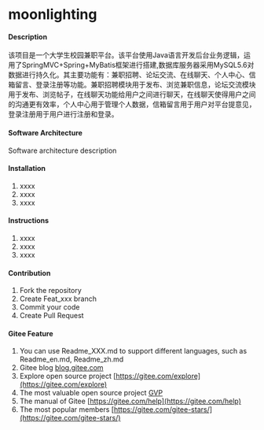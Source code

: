 # moonlighting

#### Description
该项目是一个大学生校园兼职平台。该平台使用Java语言开发后台业务逻辑，运用了SpringMVC+Spring+MyBatis框架进行搭建,数据库服务器采用MySQL5.6对数据进行持久化。其主要功能有：兼职招聘、论坛交流、在线聊天、个人中心、信箱留言、登录注册等功能。兼职招聘模块用于发布、浏览兼职信息，论坛交流模块用于发布、浏览帖子，在线聊天功能给用户之间进行聊天，在线聊天使得用户之间的沟通更有效率，个人中心用于管理个人数据，信箱留言用于用户对平台提意见，登录注册用于用户进行注册和登录。

#### Software Architecture
Software architecture description

#### Installation

1. xxxx
2. xxxx
3. xxxx

#### Instructions

1. xxxx
2. xxxx
3. xxxx

#### Contribution

1. Fork the repository
2. Create Feat_xxx branch
3. Commit your code
4. Create Pull Request


#### Gitee Feature

1. You can use Readme\_XXX.md to support different languages, such as Readme\_en.md, Readme\_zh.md
2. Gitee blog [blog.gitee.com](https://blog.gitee.com)
3. Explore open source project [https://gitee.com/explore](https://gitee.com/explore)
4. The most valuable open source project [GVP](https://gitee.com/gvp)
5. The manual of Gitee [https://gitee.com/help](https://gitee.com/help)
6. The most popular members  [https://gitee.com/gitee-stars/](https://gitee.com/gitee-stars/)